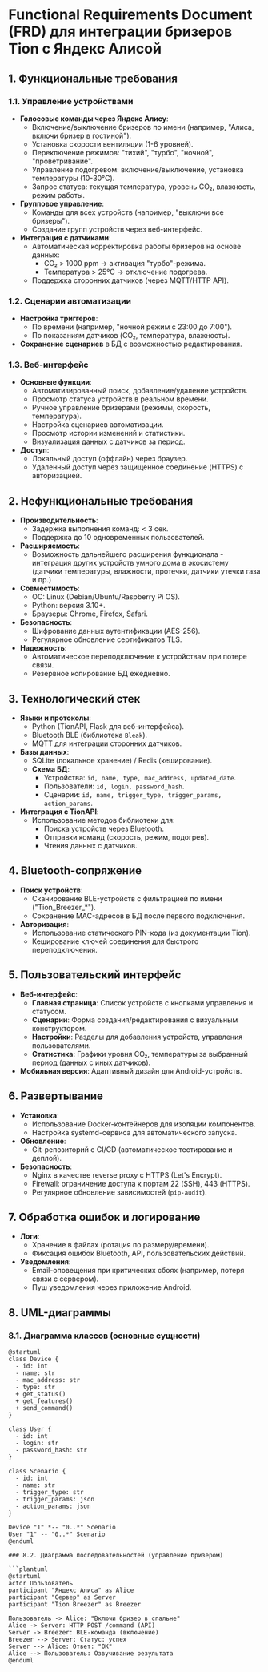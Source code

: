 # Functional Requirements Document (FRD) для интеграции бризеров Tion с Яндекс Алисой

## 1. Функциональные требования

### 1.1. Управление устройствами

- **Голосовые команды через Яндекс Алису**:
  - Включение/выключение бризеров по имени (например, "Алиса, включи бризер в гостиной").
  - Установка скорости вентиляции (1-6 уровней).
  - Переключение режимов: "тихий", "турбо", "ночной", "проветривание".
  - Управление подогревом: включение/выключение, установка температуры (10-30°C).
  - Запрос статуса: текущая температура, уровень CO₂, влажность, режим работы.
- **Групповое управление**:
  - Команды для всех устройств (например, "выключи все бризеры").
  - Создание групп устройств через веб-интерфейс.
- **Интеграция с датчиками**:
  - Автоматическая корректировка работы бризеров на основе данных:
    - CO₂ > 1000 ppm → активация "турбо"-режима.
    - Температура > 25°C → отключение подогрева.
  - Поддержка сторонних датчиков (через MQTT/HTTP API).

### 1.2. Сценарии автоматизации

- **Настройка триггеров**:
  - По времени (например, "ночной режим с 23:00 до 7:00").
  - По показаниям датчиков (CO₂, температура, влажность).
- **Сохранение сценариев** в БД с возможностью редактирования.

### 1.3. Веб-интерфейс

- **Основные функции**:
  - Автоматизированный поиск, добавление/удаление устройств.
  - Просмотр статуса устройств в реальном времени.
  - Ручное управление бризерами (режимы, скорость, температура).
  - Настройка сценариев автоматизации.
  - Просмотр истории изменений и статистики.
  - Визуализация данных с датчиков за период.
- **Доступ**:
  - Локальный доступ (оффлайн) через браузер.
  - Удаленный доступ через защищенное соединение (HTTPS) с авторизацией.

## 2. Нефункциональные требования

- **Производительность**:
  - Задержка выполнения команд: < 3 сек.
  - Поддержка до 10 одновременных пользователей.
- **Расширяемость**:
  - Возможность дальнейшего расширения функционала - интеграция других устройств умного дома в экосистему (датчики температуры, влажности, протечки, датчики утечки газа и пр.)
- **Совместимость**:
  - ОС: Linux (Debian/Ubuntu/Raspberry Pi OS).
  - Python: версия 3.10+.
  - Браузеры: Chrome, Firefox, Safari.
- **Безопасность**:
  - Шифрование данных аутентификации (AES-256).
  - Регулярное обновление сертификатов TLS.
- **Надежность**:
  - Автоматическое переподключение к устройствам при потере связи.
  - Резервное копирование БД ежедневно.

## 3. Технологический стек

- **Языки и протоколы**:
  - Python (TionAPI, Flask для веб-интерфейса).
  - Bluetooth BLE (библиотека `Bleak`).
  - MQTT для интеграции сторонних датчиков.
- **Базы данных**:
  - SQLite (локальное хранение) / Redis (кеширование).
  - **Схема БД**:
    - Устройства: `id, name, type, mac_address, updated_date`.
    - Пользователи: `id, login, password_hash`.
    - Сценарии: `id, name, trigger_type, trigger_params, action_params`.
- **Интеграция с TionAPI**:
  - Использование методов библиотеки для:
    - Поиска устройств через Bluetooth.
    - Отправки команд (скорость, режим, подогрев).
    - Чтения данных с датчиков.

## 4. Bluetooth-сопряжение

- **Поиск устройств**:
  - Сканирование BLE-устройств с фильтрацией по имени ("Tion_Breezer_*").
  - Сохранение MAC-адресов в БД после первого подключения.
- **Авторизация**:
  - Использование статического PIN-кода (из документации Tion).
  - Кеширование ключей соединения для быстрого переподключения.

## 5. Пользовательский интерфейс

- **Веб-интерфейс**:
  - **Главная страница**: Список устройств с кнопками управления и статусом.
  - **Сценарии**: Форма создания/редактирования с визуальным конструктором.
  - **Настройки**: Разделы для добавления устройств, управления пользователями.
  - **Статистика**: Графики уровня CO₂, температуры за выбранный период (данных с иных датчиков).
- **Мобильная версия**: Адаптивный дизайн для Android-устройств.

## 6. Развертывание

- **Установка**:
  - Использование Docker-контейнеров для изоляции компонентов.
  - Настройка systemd-сервиса для автоматического запуска.
- **Обновление**:
  - Git-репозиторий с CI/CD (автоматическое тестирование и деплой).
- **Безопасность**:
  - Nginx в качестве reverse proxy с HTTPS (Let's Encrypt).
  - Firewall: ограничение доступа к портам 22 (SSH), 443 (HTTPS).
  - Регулярное обновление зависимостей (`pip-audit`).

## 7. Обработка ошибок и логирование

- **Логи**:
  - Хранение в файлах (ротация по размеру/времени).
  - Фиксация ошибок Bluetooth, API, пользовательских действий.
- **Уведомления**:
  - Email-оповещения при критических сбоях (например, потеря связи с сервером).
  - Пуш уведомления через приложение Android.

## 8. UML-диаграммы

### 8.1. Диаграмма классов (основные сущности)

```plantuml
@startuml
class Device {
  - id: int
  - name: str
  - mac_address: str
  - type: str
  + get_status()
  + get_features()
  + send_command()
}

class User {
  - id: int
  - login: str
  - password_hash: str
}

class Scenario {
  - id: int
  - name: str
  - trigger_type: str
  - trigger_params: json
  - action_params: json
}

Device "1" *-- "0..*" Scenario
User "1" -- "0..*" Scenario
@enduml

### 8.2. Диаграмма последовательностей (управление бризером)

```plantuml
@startuml
actor Пользователь
participant "Яндекс Алиса" as Alice
participant "Сервер" as Server
participant "Tion Breezer" as Breezer

Пользователь -> Alice: "Включи бризер в спальне"
Alice -> Server: HTTP POST /command (API)
Server -> Breezer: BLE-команда (включение)
Breezer --> Server: Статус: успех
Server --> Alice: Ответ: "OK"
Alice --> Пользователь: Озвучивание результата
@enduml
